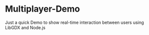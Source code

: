 # Multiplayer-Demo

Just a quick Demo to show real-time interaction between users using LibGDX and Node.js
